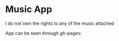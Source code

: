 # Music App

I do not own the rights to any of the music attached 

App can be seen through gh-pages: 